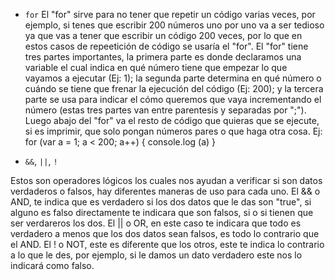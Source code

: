 * `for`
El "for" sirve para no tener que repetir un código varias veces, por ejemplo, si tenes que escribir 200 números uno por uno va a ser tedioso ya que vas a tener que escribir un código 200 veces, por lo que en estos casos de repeetición de código se usaría el "for".
El "for" tiene tres partes importantes, la primera parte es donde declaramos una variable el cual indica en qué número tiene que empezar lo que vayamos a ejecutar (Ej: 1); la segunda parte determina en qué número o cuándo se tiene que frenar la ejecución del código (Ej: 200); y la tercera parte se usa para indicar el cómo queremos que vaya incrementando el número (estas tres partes van entre parentesis y separadas por ";"). Luego abajo del "for" va el resto de código que quieras que se ejecute, si es imprimir, que solo pongan números pares o que haga otra cosa.
Ej:
 for (var a = 1; a < 200; a++) {
 	console.log (a)
 }



* `&&`, `||`, `!`

Estos son operadores lógicos los cuales nos ayudan a verificar si son datos verdaderos o falsos, hay diferentes maneras de uso para cada uno.
El && o AND, te indica que es verdadero si los dos datos que le das son "true", si alguno es falso directamente te indicara que son falsos, si o si tienen que ser verdareros los dos.
El || o OR, en este caso te indicara que todo es verdadero a menos que los dos datos sean falsos, es todo lo contrario que el AND.
El ! o NOT, este es diferente que los otros, este te indica lo contrario a lo que le des, por ejemplo, si le damos un dato verdadero este nos lo indicará como falso. 













